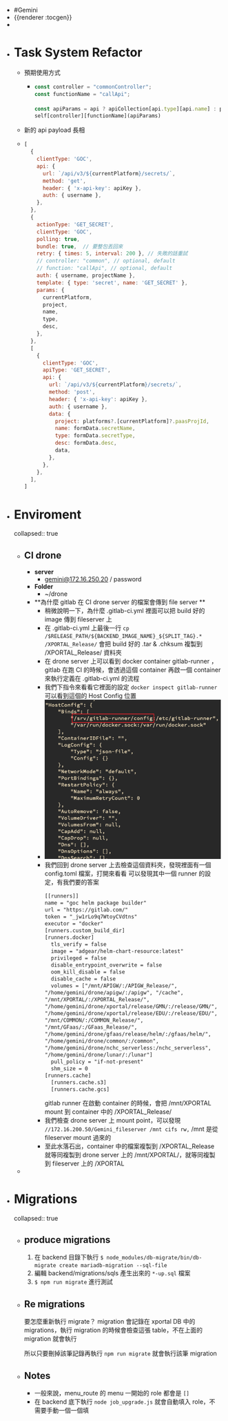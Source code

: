 - #Gemini
- {{renderer :tocgen}}
-
- # Task System Refactor
	- 預期使用方式
		- ```javascript
		  const controller = "commonController";
		  const functionName = "callApi";
		  
		  const apiParams = api ? apiCollection[api.type][api.name] : params;
		  self[controller][functionName](apiParams)
		  
		  
		  ```
	- 新的 api payload 長相
	- ```javascript
	  [
	    {
	      clientType: 'GOC',
	      api: {
	        url: `/api/v3/${currentPlatform}/secrets/`,
	        method: 'get',
	        header: { 'x-api-key': apiKey },
	        auth: { username },
	      },
	    },
	    {
	      actionType: 'GET_SECRET',
	      clientType: 'GOC',
	      polling: true,
	      bundle: true,  // 要整包丟回來
	      retry: { times: 5, interval: 200 }, // 失敗的話重試
	      // controller: "common", // optional, default
	      // function: "callApi", // optional, default
	      auth: { username, projectName },
	      template: { type: 'secret', name: 'GET_SECRET' },
	      params: {
	        currentPlatform,
	        project,
	        name,
	        type,
	        desc,
	      },
	    },
	    [
	      {
	        clientType: 'GOC',
	        apiType: 'GET_SECRET',
	        api: {
	          url: `/api/v3/${currentPlatform}/secrets/`,
	          method: 'post',
	          header: { 'x-api-key': apiKey },
	          auth: { username },
	          data: {
	            project: platforms?.[currentPlatform]?.paasProjId,
	            name: formData.secretName,
	            type: formData.secretType,
	            desc: formData.desc,
	            data,
	          },
	        },
	      },
	    ],
	  ]
	  ```
- # Enviroment
  collapsed:: true
	- ## CI drone
		- **server**
			- gemini@172.16.250.20 / password
		- **Folder**
			- ~/drone
		- **為什麼 gitlab 在 CI drone server 的檔案會傳到 file server **
			- 稍微說明一下，為什麼 .gitlab-ci.yml 裡面可以把 build 好的 image 傳到 fileserver 上
			- 在 .gitlab-ci.yml 上最後一行
			  `cp /$RELEASE_PATH/${BACKEND_IMAGE_NAME}_${SPLIT_TAG}.* /XPORTAL_Release/`
			  會把 build 好的 .tar & .chksum 複製到 /XPORTAL_Release/ 資料夾
			- 在 drone server 上可以看到 docker container gitlab-runner ，gitlab 在跑 CI 的時候，會透過這個 container 再啟一個 container 來執行定義在 .gitlab-ci.yml 的流程
			- 我們下指令來看看它裡面的設定 `docker inspect gitlab-runner`
			  可以看到這個的 Host Config 位置
			- ![image.png](../assets/image_1657159066036_0.png)
			- 我們回到 drone server 上去檢查這個資料夾，發現裡面有一個 config.toml 檔案，打開來看看
			  可以發現其中一個 runner 的設定，有我們要的答案
			  ```
			  [[runners]]
			  name = "goc helm package builder"
			  url = "https://gitlab.com/"
			  token = "_jw1rLo9q7WtoyCVdtns"
			  executor = "docker"
			  [runners.custom_build_dir]
			  [runners.docker]
			    tls_verify = false
			    image = "adgear/helm-chart-resource:latest"
			    privileged = false
			    disable_entrypoint_overwrite = false
			    oom_kill_disable = false
			    disable_cache = false
			    volumes = ["/mnt/APIGW/:/APIGW_Release/", "/home/gemini/drone/apigw/:/apigw", "/cache", "/mnt/XPORTAL/:/XPORTAL_Release/", "/home/gemini/drone/xportal/release/GMN/:/release/GMN/", "/home/gemini/drone/xportal/release/EDU/:/release/EDU/", "/mnt/COMMON/:/COMMON_Release/", "/mnt/GFaas/:/GFaas_Release/", "/home/gemini/drone/gfaas/release/helm/:/gfaas/helm/", "/home/gemini/drone/common/:/common", "/home/gemini/drone/nchc_serverless:/nchc_serverless", "/home/gemini/drone/lunar/:/lunar"]
			    pull_policy = "if-not-present"
			    shm_size = 0
			  [runners.cache]
			    [runners.cache.s3]
			    [runners.cache.gcs]
			  ```
			  gitlab runner 在啟動 container 的時候，會把 /mnt/XPORTAL mount 到 container 中的 /XPORTAL_Release/
			- 我們檢查 drone server 上 mount point，可以發現
			  `//172.16.200.50/Gemini_fileserver /mnt cifs rw,`
			  /mnt 是從 fileserver mount 過來的
			- 至此水落石出，container 中的檔案複製到 /XPORTAL_Release 就等同複製到 drone server 上的 /mnt/XPORTAL/，就等同複製到 fileserver 上的 /XPORTAL
	-
- # Migrations
  collapsed:: true
	- ##  produce migrations
	  1. 在 backend 目錄下執行
	  	`$ node_modules/db-migrate/bin/db-migrate create mariadb-migration --sql-file`
	  2. 編輯 backend/migrations/sqls 產生出來的 `*-up.sql` 檔案
	  3. `$ npm run migrate` 進行測試
	- ## Re migrations
	  要怎麼重新執行 migrate？
	  migration 會記錄在 xportal DB 中的 migrations，執行 migration 的時候會檢查這張 table，不在上面的 migration 就會執行
	  
	  所以只要刪掉該筆記錄再執行 `npm run migrate` 就會執行該筆 migration
	- ## Notes
		- 一般來說，menu_route 的 menu 一開始的 role 都會是 `[]`
		- 在 backend 底下執行 `node job_upgrade.js` 就會自動填入 role，不需要手動一個一個填